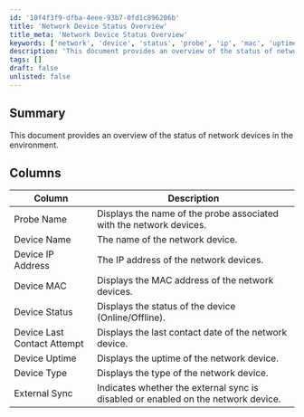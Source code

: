 ```yaml
---
id: '10f4f3f9-dfba-4eee-93b7-0fd1c896206b'
title: 'Network Device Status Overview'
title_meta: 'Network Device Status Overview'
keywords: ['network', 'device', 'status', 'probe', 'ip', 'mac', 'uptime', 'sync']
description: 'This document provides an overview of the status of network devices in the environment, detailing key attributes such as probe name, device name, IP address, MAC address, device status, last contact attempt, uptime, type, and external sync status.'
tags: []
draft: false
unlisted: false
---
```


## Summary

This document provides an overview of the status of network devices in the environment.

## Columns

| Column                             | Description                                                              |
|------------------------------------|--------------------------------------------------------------------------|
| Probe Name                         | Displays the name of the probe associated with the network devices.      |
| Device Name                        | The name of the network device.                                         |
| Device IP Address                  | The IP address of the network devices.                                  |
| Device MAC                         | Displays the MAC address of the network devices.                        |
| Device Status                      | Displays the status of the device (Online/Offline).                    |
| Device Last Contact Attempt        | Displays the last contact date of the network device.                  |
| Device Uptime                      | Displays the uptime of the network device.                              |
| Device Type                        | Displays the type of the network device.                                |
| External Sync                      | Indicates whether the external sync is disabled or enabled on the network device. |
